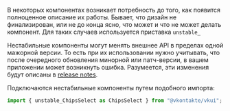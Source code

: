 В некоторых компонентах возникает потребность до того, как появится полноценное описание их работы. Бывает, что
дизайн не финализирован, или не до конца ясно, что может и что не может делать компонент. Для таких случаев используется приставка `unstable_`

Нестабильные компоненты могут менять внешнее API в пределах одной мажорной версии. То есть при их использовании нужно
учитывать, что после очередного обновления минорной или патч-версии, в вашем приложении может возникнуть ошибка.
Разумеется, эти изменения будут описаны в [release notes](https://github.com/VKCOM/VKUI/releases).

Подключаются нестабильные компоненты путем подобного импорта:

```jsx static
import { unstable_ChipsSelect as ChipsSelect } from "@vkontakte/vkui";
```
